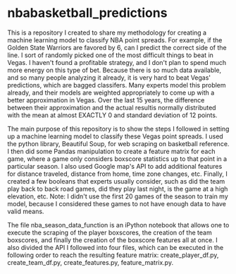 # nbabasketball_predictions

This is a repository I created to share my methodology for creating a machine learning model to classify NBA point spreads. For example, if the Golden State Warriors are favored by 6, can I predict the correct side of the line. I sort of randomly picked one of the most difficult things to beat in Vegas. I haven't found a profitable strategy, and I don't plan to spend much more energy on this type of bet. Because there is so much data available, and so many people analyzing it already, it is very hard to beat Vegas' predictions, which are bagged classifers. Many experts model this problem already, and their models are weighted appropriately to come up with a better approximation in Vegas. Over the last 15 years, the difference between their approximation and the actual resultis normally distributed with the mean at almost EXACTLY 0 and standard deviation of 12 points. 

The main purpose of this repository is to show the steps I followed in setting up a machine learning model to classify these Vegas point spreads. I used the python library, Beautiful Soup, for web scraping on basketball reference. I then did some Pandas manipulation to create a feature matrix for each game, where a game only considers boxscore statistics up to that point in a particular season. I also used Google map's API to add additional features for distance traveled, distance from home, time zone changes, etc. Finally, I created a few booleans that experts usually consider, such as did the team play back to back road games, did they play last night, is the game at a high elevation, etc. Note: I didn't use the first 20 games of the season to train my model, because I considered these games to not have enough data to have valid means. 

The file nba_season_data_function is an iPython notebook that allows one to execute the scraping of the player boxscores, the creation of the team boxscores, and finally the creation of the boxscore features all at once. I also divided the API I followed into four files, which can be executed in the following order to reach the resulting feature matrix: create_player_df.py, create_team_df.py, create_features.py, feature_matrix.py.


